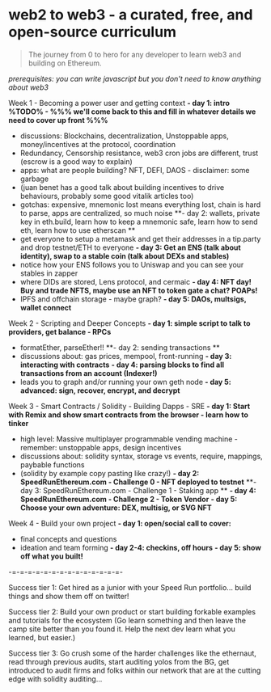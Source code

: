 # web2 to web3 - a curated, free, and open-source curriculum
>The journey from 0 to hero for any developer to learn web3 and building on Ethereum.

*prerequisites: you can write javascript but you don't need to know anything about web3*

Week 1 - Becoming a power user and getting context
**- day 1: intro %TODO% - %%% we'll come back to this and fill in whatever details we need to cover up front %%%**
*   discussions: Blockchains, decentralization, Unstoppable apps, money/incentives at the protocol, coordination
*   Redundancy, Censorship resistance, web3 cron jobs are different, trust (escrow is a good way to explain)
*   apps: what are people building? NFT, DEFI, DAOS - disclaimer: some garbage
*   (juan benet has a good talk about building incentives to drive behaviours, probably some good vitalik articles too)
*   gotchas: expensive, mnemonic lost means everything lost, chain is hard to parse, apps are centralized, so much noise
**- day 2: wallets, private key in eth.build, learn how to keep a mnemonic safe, learn how to send eth, learn how to use etherscan **
*   get everyone to setup a metamask and get their addresses in a tip.party and drop testnet/ETH to everyone
**- day 3: Get an ENS (talk about identity), swap to a stable coin (talk about DEXs and stables)**
*   notice how your ENS follows you to Uniswap and you can see your stables in zapper 
*   where DIDs are stored, Lens protocol, and cermaic 
**- day 4: NFT day! Buy and trade NFTS, maybe use an NFT to token gate a chat? POAPs!**
*   IPFS and offchain storage - maybe graph? 
**- day 5: DAOs, multsigs, wallet connect**


Week 2 - Scripting and Deeper Concepts
**- day 1: simple script to talk to providers, get balance - RPCs**
*   formatEther, parseEther!!
**- day 2: sending transactions **
*   discussions about: gas prices, mempool, front-running
**- day 3: interacting with contracts**
**- day 4: parsing blocks to find all transactions from an account (Indexer!)**
*   leads you to graph and/or running your own geth node
**- day 5: advanced: sign, recover, encrypt, and decrypt**


Week 3 - Smart Contracts / Solidity  - Building Dapps - SRE
**- day 1: Start with Remix and show smart contracts from the browser - learn how to tinker**
*   high level: Massive multiplayer programmable vending machine - remember: unstoppable apps, design incentives 
*   discussions about: solidity syntax, storage vs events, require, mappings, paybable functions 
*   (solidity by example copy pasting like crazy!)
**- day 2: SpeedRunEthereum.com - Challenge 0 - NFT deployed to testnet**
**- day 3: SpeedRunEthereum.com - Challenge 1 - Staking app **
**- day 4: SpeedRunEthereum.com - Challenge 2 - Token Vendor**
**- day 5: Choose your own adventure: DEX, multisig, or SVG NFT**

Week 4 - Build your own project 
**- day 1: open/social call to cover:**
*   final concepts and questions
*   ideation and team forming
**- day 2-4: checkins, off hours**
**- day 5: show off what you built!**

-=-=-=-=-=-=-=-=-=-=-=-=-=-=-

Success tier 1: Get hired as a junior with your Speed Run portfolio... build things and show them off on twitter! 

Success tier 2: Build your own product or start building forkable examples and tutorials for the ecosystem 
(Go learn something and then leave the camp site better than you found it. Help the next dev learn what you learned, but easier.) 

Success tier 3: Go crush some of the harder challenges like the ethernaut, read through previous audits, start auditing yolos from the BG, get introduced to audit firms and folks within our network that are at the cutting edge with solidity auditing...
